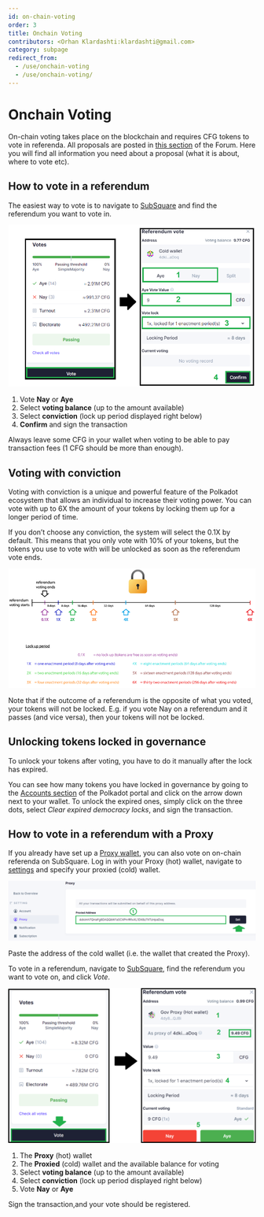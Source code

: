 ```yaml
---
id: on-chain-voting
order: 3
title: Onchain Voting
contributors: <Orhan Klardashti:klardashti@gmail.com>
category: subpage
redirect_from:
  - /use/onchain-voting
  - /use/onchain-voting/
---
```


# Onchain Voting

On-chain voting takes place on the blockchain and requires CFG tokens to vote in referenda. All proposals are posted in [this section](https://gov.centrifuge.io/c/cfg-governance/chain-governance/18) of the Forum. Here you will find all information you need about a proposal (what it is about, where to vote etc).

## How to vote in a referendum

The easiest way to vote is to navigate to [SubSquare](https://centrifuge.subsquare.io/democracy/referenda) and find the referendum you want to vote in.

![](./images/VoteReferendum.png)

1. Vote **Nay** or **Aye**
2. Select **voting balance** (up to the amount available)
3. Select **conviction** (lock up period displayed right below)
4. **Confirm** and sign the transaction

Always leave some CFG in your wallet when voting to be able to pay transaction fees (1 CFG should be more than enough).

## Voting with conviction

Voting with conviction is a unique and powerful feature of the Polkadot ecosystem that allows an individual to increase their voting power. You can vote with up to 6X the amount of your tokens by locking them up for a longer period of time.

If you don’t choose any conviction, the system will select the 0.1X by default. This means that you only vote with 10% of your tokens, but the tokens you use to vote with will be unlocked as soon as the referendum vote ends.

![](./images/LockingPeriod.png)

Note that if the outcome of a referendum is the opposite of what you voted, your tokens will not be locked. E.g. if you vote Nay on a referendum and it passes (and vice versa), then your tokens will not be locked.

## Unlocking tokens locked in governance

To unlock your tokens after voting, you have to do it manually after the lock has expired.

You can see how many tokens you have locked in governance by going to the [Accounts section](https://polkadot.js.org/apps/?rpc=wss%3A%2F%2Ffullnode.parachain.centrifuge.io#/accounts) of the Polkadot portal and click on the arrow down next to your wallet. To unlock the expired ones, simply click on the three dots, select _Clear expired democracy locks_, and sign the transaction.

## How to vote in a referendum with a Proxy

If you already have set up a [Proxy wallet](https://docs.centrifuge.io/use/governance-proxy-and-delegation/), you can also vote on on-chain referenda on SubSquare. Log in with your Proxy (hot) wallet, navigate to [settings](https://centrifuge.subsquare.io/setting/proxy) and specify your proxied (cold) wallet.

![](./images/DefineProxy.png)

Paste the address of the cold wallet (i.e. the wallet that created the Proxy).

To vote in a referendum, navigate to [SubSquare](https://centrifuge.subsquare.io/democracy/referenda), find the referendum you want to vote on, and click _Vote_.

![](./images/ProxyReferendum.png)

1. The **Proxy** (hot) wallet
2. The **Proxied** (cold) wallet and the available balance for voting
3. Select **voting balance** (up to the amount available)
4. Select **conviction** (lock up period displayed right below)
5. Vote **Nay** or **Aye**

Sign the transaction,and your vote should be registered.
